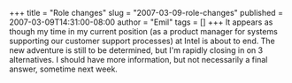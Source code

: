 +++
title = "Role changes"
slug = "2007-03-09-role-changes"
published = 2007-03-09T14:31:00-08:00
author = "Emil"
tags = []
+++
It appears as though my time in my current position (as a product
manager for systems supporting our customer support processes) at Intel
is about to end. The new adventure is still to be determined, but I'm
rapidly closing in on 3 alternatives. I should have more information,
but not necessarily a final answer, sometime next week.
